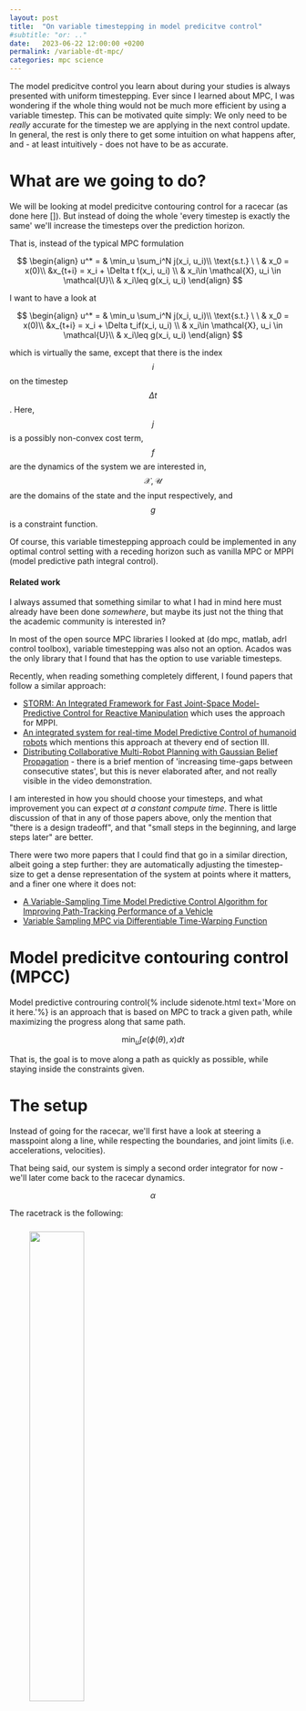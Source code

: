 ```yaml
---
layout: post
title:  "On variable timestepping in model predicitve control"
#subtitle: "or: .."
date:   2023-06-22 12:00:00 +0200
permalink: /variable-dt-mpc/
categories: mpc science
---
```


The model predicitve control you learn about during your studies is always presented with uniform timestepping.
Ever since I learned about MPC, I was wondering if the whole thing would not be much more efficient by using a variable timestep.
This can be motivated quite simply: We only need to be _really_ accurate for the timestep we are applying in the next control update.
In general, the rest is only there to get some intuition on what happens after, and - at least intuitively - does not have to be as accurate.

# What are we going to do?
We will be looking at model predicitve contouring control for a racecar (as done here []).
But instead of doing the whole 'every timestep is exactly the same' we'll increase the timesteps over the prediction horizon.

That is, instead of the typical MPC formulation

$$
\begin{align}
u^* = & \min_u \sum_i^N j(x_i, u_i)\\
\text{s.t.} \ \ & x_0 = x(0)\\
&x_{t+i} = x_i + \Delta t f(x_i, u_i) \\
& x_i\in \mathcal{X},  u_i \in \mathcal{U}\\
& x_i\leq g(x_i, u_i)
\end{align}
$$

I want to have a look at

$$
\begin{align}
u^* = & \min_u \sum_i^N j(x_i, u_i)\\
\text{s.t.} \ \ & x_0 = x(0)\\
&x_{t+i} = x_i + \Delta t_if(x_i, u_i) \\
& x_i\in \mathcal{X},  u_i \in \mathcal{U}\\
& x_i\leq g(x_i, u_i)
\end{align}
$$

which is virtually the same, except that there is the index $$i$$ on the timestep $$\Delta t$$.
Here, $$j$$ is a possibly non-convex cost term, $$f$$ are the dynamics of the system we are interested in, $$\mathcal{X}, \mathcal{U}$$ are the domains of the state and the input respectively, and $$g$$ is a constraint function.

Of course, this variable timestepping approach could be implemented in any optimal control setting with a receding horizon such as vanilla MPC or MPPI (model predictive path integral control).

#### Related work
I always assumed that something similar to what I had in mind here must already have been done _somewhere_, but maybe its just not the thing that the academic community is interested in?

In most of the open source MPC libraries I looked at (do mpc, matlab, adrl control toolbox), variable timestepping was also not an option. 
Acados was the only library that I found that has the option to use variable timesteps.

Recently, when reading something completely different, I found papers that follow a similar approach: 
- [STORM: An Integrated Framework for Fast Joint-Space Model-Predictive Control for Reactive Manipulation](https://proceedings.mlr.press/v164/bhardwaj22a/bhardwaj22a.pdf) which uses the approach for MPPI.
- [An integrated system for real-time Model Predictive Control of
humanoid robots](https://homes.cs.washington.edu/~todorov/papers/ErezHumanoids13.pdf) which mentions this approach at thevery end of section III.
- [Distributing Collaborative Multi-Robot Planning with Gaussian Belief Propagation](https://arxiv.org/pdf/2203.11618.pdf) - there is a brief mention of 'increasing time-gaps between consecutive states', but this is never elaborated after, and not really visible in the video demonstration.

I am interested in how you should choose your timesteps, and what improvement you can expect _at a constant compute time_.
There is little discussion of that in any of those papers above, only the mention that "there is a design tradeoff", and that "small steps in the beginning, and large steps later" are better.

There were two more papers that I could find that go in a similar direction, albeit going a step further: they are automatically adjusting the timestep-size to get a dense representation of the system at points where it matters, and a finer one where it does not:

- [A Variable-Sampling Time Model Predictive Control Algorithm for Improving Path-Tracking Performance of a Vehicle](https://www.mdpi.com/1424-8220/21/20/6845)
- [Variable Sampling MPC via Differentiable Time-Warping Function](https://arxiv.org/abs/2301.08397)

# Model predicitve contouring control (MPCC)
Model predictive controuring control{% include sidenote.html text='More on it here.'%} is an approach that is based on MPC to track a given path, while maximizing the progress along that same path.

$$
\min_u \int e(\phi(\theta), x) dt
$$

That is, the goal is to move along a path as quickly as possible, while staying inside the constraints given.

# The setup
Instead of going for the racecar, we'll first have a look at steering a masspoint along a line, while respecting the boundaries, and joint limits (i.e. accelerations, velocities).

That being said, our system is simply a second order integrator for now - we'll later come back to the racecar dynamics.

$$
\alpha
$$

The racetrack is the following:

<div style="width: 90%;margin:auto">
    <img src="{{ site.url }}/assets/bike-neurons/circle_path.png" style="width:46%; padding: 10px">
    <img src="{{ site.url }}/assets/bike-neurons/square_path.png" style="width:46%; padding: 10px">
</div>

and is represented as a spline.

The constraints are velocity constraints, acceleration constraints, and the track constraints.

# The implementation

Now, actually implementing the controller requires discretizing the equations above and linearizing them at each timestep.
But instead of the normal approach of using uniform timesteps, we'll test a set of non-uniform time stepping schemes.

The optimization problem we'll implement is:

$$
\min_u \sum ...
$$

# Experiments
I have implemented this whole thing in ...{% include sidenote.html text='Code is available [].'%}

[Animation]

#### Results
- lap times
- run times

# Outlook

- Incorporating stepsize control from numerical integration in MPC like approaches
